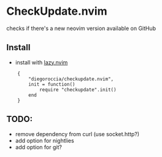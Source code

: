 # CheckUpdate.nvim

checks if there's a new neovim version available on GitHub
## Install

* install with [lazy.nvim](https://github.com/folke/lazy.nvim)

```
    {
        "diegoroccia/checkupdate.nvim",
        init = function()
            require "checkupdate".init()
        end
    }
```

## TODO:
* remove dependency from curl (use socket.http?)
* add option for nightlies
* add option for git?
